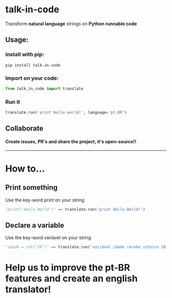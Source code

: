 # talk-in-code
Transform __natural language__ strings on __Python runnable code__

## Usage:
### install with pip:
```shell
pip install talk-in-code
```
### Import on your code:
```python
from talk_in_code import translate
```
### Run it
```python
translate.run('print Hello world!', language='pt-BR')
```

## Collaborate
#### Create issues, PR's and share the project, it's open-source!!

___
# How to...
## Print something
Use the key-word print on your string
```python
"print('Hello World')" == translate.run('print Hello World!')
```
## Declare a variable
Use the key-word variável on your string
```python
"idade = int('20')" == translate.run('variável idade recebe inteiro 20')
```

# Help us to improve the pt-BR features and create an english translator!
